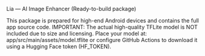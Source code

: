 Lia — AI Image Enhancer (Ready-to-build package)

This package is prepared for high-end Android devices and contains the full app source code.
IMPORTANT: The actual high-quality TFLite model is NOT included due to size and licensing.
Place your model at: app/src/main/assets/model.tflite
or configure GitHub Actions to download it using a Hugging Face token (HF_TOKEN).
